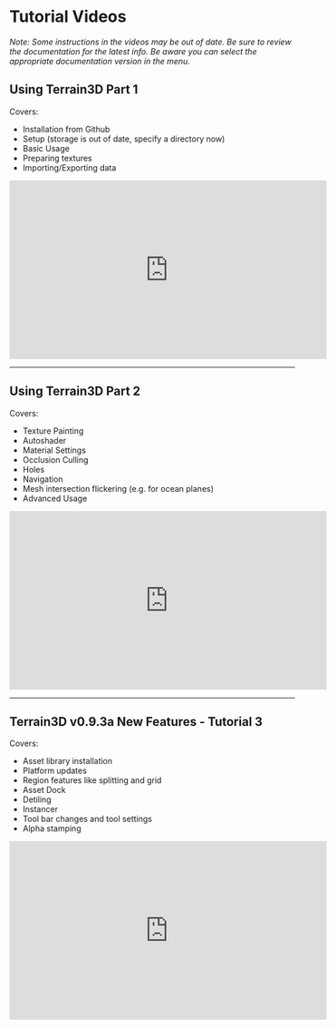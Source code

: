 Tutorial Videos
==================

*Note: Some instructions in the videos may be out of date. Be sure to review the documentation for the latest info. Be aware you can select the appropriate documentation version in the menu.*

## Using Terrain3D Part 1

Covers:
* Installation from Github
* Setup (storage is out of date, specify a directory now)
* Basic Usage
* Preparing textures
* Importing/Exporting data

<iframe width="560" height="315" src="https://www.youtube.com/embed/oV8c9alXVwU?si=0kTuPwnHHwBmHsss" title="YouTube video player" frameborder="0" allow="accelerometer; autoplay; clipboard-write; encrypted-media; gyroscope; picture-in-picture; web-share" referrerpolicy="strict-origin-when-cross-origin" allowfullscreen></iframe>

---

## Using Terrain3D Part 2

Covers:
* Texture Painting
* Autoshader
* Material Settings
* Occlusion Culling
* Holes
* Navigation
* Mesh intersection flickering (e.g. for ocean planes)
* Advanced Usage

<iframe width="560" height="315" src="https://www.youtube.com/embed/YtiAI2F6Xkk?si=9wVwk3ZLd7CmxfR5" title="YouTube video player" frameborder="0" allow="accelerometer; autoplay; clipboard-write; encrypted-media; gyroscope; picture-in-picture; web-share" referrerpolicy="strict-origin-when-cross-origin" allowfullscreen></iframe>

---

## Terrain3D v0.9.3a New Features - Tutorial 3

Covers:
* Asset library installation
* Platform updates
* Region features like splitting and grid
* Asset Dock
* Detiling
* Instancer
* Tool bar changes and tool settings
* Alpha stamping

<iframe width="560" height="315" src="https://www.youtube.com/embed/fsigwCL0m3U?si=sQThKVVN3At-3jkE" title="YouTube video player" frameborder="0" allow="accelerometer; autoplay; clipboard-write; encrypted-media; gyroscope; picture-in-picture; web-share" referrerpolicy="strict-origin-when-cross-origin" allowfullscreen></iframe>